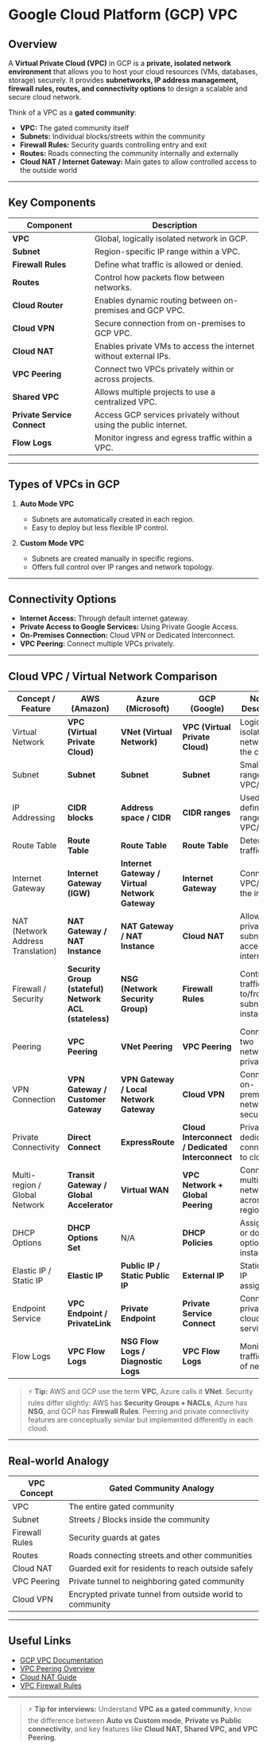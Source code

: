 # Google Cloud Platform (GCP) VPC

## Overview
A **Virtual Private Cloud (VPC)** in GCP is a **private, isolated network environment** that allows you to host your cloud resources (VMs, databases, storage) securely. It provides **subnetworks, IP address management, firewall rules, routes, and connectivity options** to design a scalable and secure cloud network.

Think of a VPC as a **gated community**:
- **VPC:** The gated community itself  
- **Subnets:** Individual blocks/streets within the community  
- **Firewall Rules:** Security guards controlling entry and exit  
- **Routes:** Roads connecting the community internally and externally  
- **Cloud NAT / Internet Gateway:** Main gates to allow controlled access to the outside world  

---

## Key Components

| Component | Description |
|-----------|-------------|
| **VPC** | Global, logically isolated network in GCP. |
| **Subnet** | Region-specific IP range within a VPC. |
| **Firewall Rules** | Define what traffic is allowed or denied. |
| **Routes** | Control how packets flow between networks. |
| **Cloud Router** | Enables dynamic routing between on-premises and GCP VPC. |
| **Cloud VPN** | Secure connection from on-premises to GCP VPC. |
| **Cloud NAT** | Enables private VMs to access the internet without external IPs. |
| **VPC Peering** | Connect two VPCs privately within or across projects. |
| **Shared VPC** | Allows multiple projects to use a centralized VPC. |
| **Private Service Connect** | Access GCP services privately without using the public internet. |
| **Flow Logs** | Monitor ingress and egress traffic within a VPC. |

---

## Types of VPCs in GCP

1. **Auto Mode VPC**
   - Subnets are automatically created in each region.
   - Easy to deploy but less flexible IP control.

2. **Custom Mode VPC**
   - Subnets are created manually in specific regions.
   - Offers full control over IP ranges and network topology.

---

## Connectivity Options

- **Internet Access:** Through default internet gateway.  
- **Private Access to Google Services:** Using Private Google Access.  
- **On-Premises Connection:** Cloud VPN or Dedicated Interconnect.  
- **VPC Peering:** Connect multiple VPCs privately.  

---
## Cloud VPC / Virtual Network Comparison

| Concept / Feature             | AWS (Amazon)             | Azure (Microsoft)           | GCP (Google)                    | Notes / Description |
|-------------------------------|------------------------|----------------------------|--------------------------------|-------------------|
| Virtual Network               | **VPC (Virtual Private Cloud)** | **VNet (Virtual Network)** | **VPC (Virtual Private Cloud)** | Logical isolated network in the cloud. |
| Subnet                        | **Subnet**              | **Subnet**                  | **Subnet**                      | Smaller IP range within VPC/VNet. |
| IP Addressing                 | **CIDR blocks**          | **Address space / CIDR**    | **CIDR ranges**                 | Used to define IP ranges for VPC/Subnet. |
| Route Table                   | **Route Table**          | **Route Table**             | **Route Table**                  | Determines traffic flow. |
| Internet Gateway               | **Internet Gateway (IGW)** | **Internet Gateway / Virtual Network Gateway** | **Internet Gateway** | Connects VPC/VNet to the internet. |
| NAT (Network Address Translation) | **NAT Gateway / NAT Instance** | **NAT Gateway / NAT Instance** | **Cloud NAT**                   | Allows private subnets to access internet. |
| Firewall / Security           | **Security Group (stateful)** <br> **Network ACL (stateless)** | **NSG (Network Security Group)** | **Firewall Rules**               | Controls traffic to/from subnets or instances. |
| Peering                       | **VPC Peering**          | **VNet Peering**            | **VPC Peering**                 | Connects two networks privately. |
| VPN Connection                 | **VPN Gateway / Customer Gateway** | **VPN Gateway / Local Network Gateway** | **Cloud VPN**                   | Connects on-premises networks securely. |
| Private Connectivity           | **Direct Connect**       | **ExpressRoute**            | **Cloud Interconnect / Dedicated Interconnect** | Private dedicated connection to cloud. |
| Multi-region / Global Network | **Transit Gateway / Global Accelerator** | **Virtual WAN**             | **VPC Network + Global Peering** | Connect multiple networks across regions. |
| DHCP Options                   | **DHCP Options Set**     | N/A                        | **DHCP Policies**               | Assign DNS or domain options to instances. |
| Elastic IP / Static IP         | **Elastic IP**           | **Public IP / Static Public IP** | **External IP**                 | Static public IP assignment. |
| Endpoint Service               | **VPC Endpoint / PrivateLink** | **Private Endpoint**        | **Private Service Connect**     | Connect privately to cloud services. |
| Flow Logs                     | **VPC Flow Logs**        | **NSG Flow Logs / Diagnostic Logs** | **VPC Flow Logs**               | Monitor traffic in/out of network. |

> ⚡ **Tip:** AWS and GCP use the term **VPC**, Azure calls it **VNet**. Security rules differ slightly: AWS has **Security Groups + NACLs**, Azure has **NSG**, and GCP has **Firewall Rules**. Peering and private connectivity features are conceptually similar but implemented differently in each cloud.
---

## Real-world Analogy

| VPC Concept | Gated Community Analogy |
|------------|------------------------|
| VPC | The entire gated community |
| Subnet | Streets / Blocks inside the community |
| Firewall Rules | Security guards at gates |
| Routes | Roads connecting streets and other communities |
| Cloud NAT | Guarded exit for residents to reach outside safely |
| VPC Peering | Private tunnel to neighboring gated community |
| Cloud VPN | Encrypted private tunnel from outside world to community |

---

## Useful Links

- [GCP VPC Documentation](https://cloud.google.com/vpc/docs)  
- [VPC Peering Overview](https://cloud.google.com/vpc/docs/vpc-peering)  
- [Cloud NAT Guide](https://cloud.google.com/nat/docs/overview)  
- [VPC Firewall Rules](https://cloud.google.com/vpc/docs/firewalls)  

---

> ⚡ **Tip for interviews:** Understand **VPC as a gated community**, know the difference between **Auto vs Custom mode**, **Private vs Public connectivity**, and key features like **Cloud NAT, Shared VPC, and VPC Peering**.

